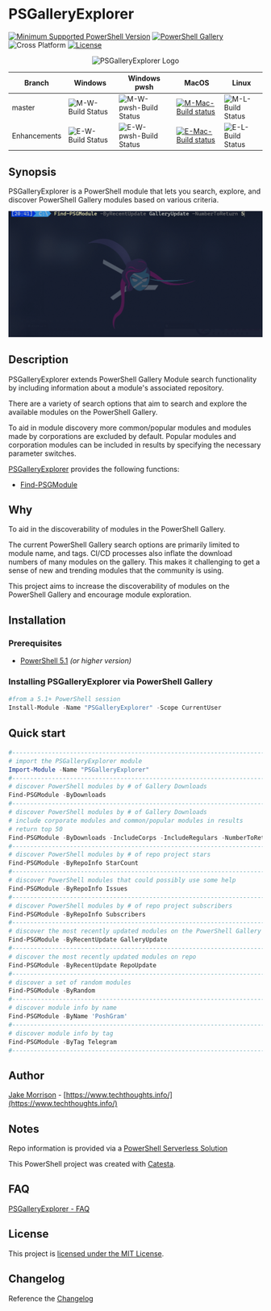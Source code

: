 # PSGalleryExplorer

[![Minimum Supported PowerShell Version](https://img.shields.io/badge/PowerShell-5.1+-blue.svg)](https://github.com/PowerShell/PowerShell) [![PowerShell Gallery][psgallery-img]][psgallery-site] ![Cross Platform](https://img.shields.io/badge/platform-windows%20%7C%20macos%20%7C%20linux-lightgrey) [![License][license-badge]](LICENSE)

[psgallery-img]:   https://img.shields.io/powershellgallery/dt/PSGalleryExplorer?label=Powershell%20Gallery&logo=powershell
[psgallery-site]:  https://www.powershellgallery.com/packages/PSGalleryExplorer
[psgallery-v1]:    https://www.powershellgallery.com/packages/PSGalleryExplorer/0.8.0
[license-badge]:   https://img.shields.io/github/license/techthoughts2/PSGalleryExplorer

<p align="center">
    <img src="/media/PSGalleryExplorer.png" alt="PSGalleryExplorer Logo" >
</p>

Branch | Windows | Windows pwsh | MacOS | Linux
--- | --- | --- | --- | --- |
master | ![M-W-Build Status](https://codebuild.us-west-2.amazonaws.com/badges?uuid=eyJlbmNyeXB0ZWREYXRhIjoiYURpTUhFRkQ0aXZMMWRnTEl3U2x3Q0VaYWtNWHFEVTBuOTNhaXZLV1ZNczNWc0tHUEJkdzhDajR0Q2pERXl0c3huM01DdVliU3YzU3NwT0hnNHM5Rm5VPSIsIml2UGFyYW1ldGVyU3BlYyI6Ikk4Z1hDdENXZ0RZSDdoaXUiLCJtYXRlcmlhbFNldFNlcmlhbCI6MX0%3D&branch=main) | ![M-W-pwsh-Build Status](https://codebuild.us-west-2.amazonaws.com/badges?uuid=eyJlbmNyeXB0ZWREYXRhIjoicGN3NzBiY1dPRlRPSXpsQmF5dEJ6aTVVWWx4a3h6M2R6dTA1dmF2UmxEWUppOWpwR0hMU3lINUdxMElCUlJIc0RWRTZFSzRlNXM2S2RMY3UzdlZaRnFRPSIsIml2UGFyYW1ldGVyU3BlYyI6InZUbVhaMjBlc09KQWVlckMiLCJtYXRlcmlhbFNldFNlcmlhbCI6MX0%3D&branch=main) | [![M-Mac-Build status](https://ci.appveyor.com/api/projects/status/s28ivs5pavul6usq/branch/master?svg=true)](https://ci.appveyor.com/project/techthoughts2/psgalleryexplorer/branch/master) | ![M-L-Build Status](https://codebuild.us-west-2.amazonaws.com/badges?uuid=eyJlbmNyeXB0ZWREYXRhIjoiRDBjRkVOTVhHTmJybmRFZ216QlM1ekNEMjBMR3paN3VNMUlHMW9QNXIwaUxIQU5oUm9pbVZtZndWSEl3Mzh6YVQ3NitCREk2YnRoVjJMYUtBcno4WlRVPSIsIml2UGFyYW1ldGVyU3BlYyI6IjRaWFJ6dXMzOFdFaWVWM0giLCJtYXRlcmlhbFNldFNlcmlhbCI6MX0%3D&branch=main) |
Enhancements | ![E-W-Build Status](https://codebuild.us-west-2.amazonaws.com/badges?uuid=eyJlbmNyeXB0ZWREYXRhIjoidFV4dnZKQmd4cHZMSE0zdFRmQml0NDMvZzh4cGJzMVEwbGFTQVBaMmpya2tRcTJXbXZmV00xeGF0WUpST0lJczFoRTROUitlZXAvWGNpN3ErV0s1VWVnPSIsIml2UGFyYW1ldGVyU3BlYyI6IlA2aUQyYm9OSWswS2Q5ZEciLCJtYXRlcmlhbFNldFNlcmlhbCI6MX0%3D&branch=Enhancements) | ![E-W-pwsh-Build Status](https://codebuild.us-west-2.amazonaws.com/badges?uuid=eyJlbmNyeXB0ZWREYXRhIjoiWlAyKzRLYVFybDdLdjJFcHdkeHNpcTdxZnRFMytJeVVYRWRCTUN6SFZVRENrZW51dHlnOFVydS9CMkp0YnhiQlY4WDV0YmlmdFBUUy96S1ZLT1BVdnVrPSIsIml2UGFyYW1ldGVyU3BlYyI6InRaUDIvS3Vnb2dMbkEyQVciLCJtYXRlcmlhbFNldFNlcmlhbCI6MX0%3D&branch=Enhancements) | [![E-Mac-Build status](https://ci.appveyor.com/api/projects/status/s28ivs5pavul6usq/branch/Enhancements?svg=true)](https://ci.appveyor.com/project/techthoughts2/psgalleryexplorer/branch/Enhancements)| ![E-L-Build Status](https://codebuild.us-west-2.amazonaws.com/badges?uuid=eyJlbmNyeXB0ZWREYXRhIjoiQmRrOU9HOUppVHAxRVNhZlpTT3BNU2phSzRSSVQ3aysyemRDSjJiU3NDZEU1QzRDNlBMM0Jnai9qb2RNektUWktudUp3OWN6UTJQZEFnZlNZRG1GZ3ZZPSIsIml2UGFyYW1ldGVyU3BlYyI6IlVudjNoc3JaMnZQU2ljV1UiLCJtYXRlcmlhbFNldFNlcmlhbCI6MX0%3D&branch=Enhancements) |

## Synopsis

PSGalleryExplorer is a PowerShell module that lets you search, explore, and discover PowerShell Gallery modules based on various criteria.

![PSGalleryExplorer Gif Demo](media/psgalleryexplorer.gif)

## Description

PSGalleryExplorer extends PowerShell Gallery Module search functionality by including information about a module's associated repository.

There are a variety of search options that aim to search and explore the available modules on the PowerShell Gallery.

To aid in module discovery more common/popular modules and modules made by corporations are excluded by default. Popular modules and corporation modules can be included in results by specifying the necessary parameter switches.

[PSGalleryExplorer](docs/PSGalleryExplorer.md) provides the following functions:

* [Find-PSGModule](docs/Find-PSGModule.md)

## Why

To aid in the discoverability of modules in the PowerShell Gallery.

The current PowerShell Gallery search options are primarily limited to module name, and tags. CI/CD processes also inflate the download numbers of many modules on the gallery. This makes it challenging to get a sense of new and trending modules that the community is using.

This project aims to increase the discoverability of modules on the PowerShell Gallery and encourage module exploration.

## Installation

### Prerequisites

* [PowerShell 5.1](https://github.com/PowerShell/PowerShell) *(or higher version)*

### Installing PSGalleryExplorer via PowerShell Gallery

```powershell
#from a 5.1+ PowerShell session
Install-Module -Name "PSGalleryExplorer" -Scope CurrentUser
```

## Quick start

```powershell
#------------------------------------------------------------------------------------------------
# import the PSGalleryExplorer module
Import-Module -Name "PSGalleryExplorer"
#------------------------------------------------------------------------------------------------
# discover PowerShell modules by # of Gallery Downloads
Find-PSGModule -ByDownloads
#------------------------------------------------------------------------------------------------
# discover PowerShell modules by # of Gallery Downloads
# include corporate modules and common/popular modules in results
# return top 50
Find-PSGModule -ByDownloads -IncludeCorps -IncludeRegulars -NumberToReturn 50
#------------------------------------------------------------------------------------------------
# discover PowerShell modules by # of repo project stars
Find-PSGModule -ByRepoInfo StarCount
#------------------------------------------------------------------------------------------------
# discover PowerShell modules that could possibly use some help
Find-PSGModule -ByRepoInfo Issues
#------------------------------------------------------------------------------------------------
# discover PowerShell modules by # of repo project subscribers
Find-PSGModule -ByRepoInfo Subscribers
#------------------------------------------------------------------------------------------------
# discover the most recently updated modules on the PowerShell Gallery
Find-PSGModule -ByRecentUpdate GalleryUpdate
#------------------------------------------------------------------------------------------------
# discover the most recently updated modules on repo
Find-PSGModule -ByRecentUpdate RepoUpdate
#------------------------------------------------------------------------------------------------
# discover a set of random modules
Find-PSGModule -ByRandom
#------------------------------------------------------------------------------------------------
# discover module info by name
Find-PSGModule -ByName 'PoshGram'
#------------------------------------------------------------------------------------------------
# discover module info by tag
Find-PSGModule -ByTag Telegram
#------------------------------------------------------------------------------------------------
```

## Author

[Jake Morrison](https://twitter.com/JakeMorrison) - [https://www.techthoughts.info/](https://www.techthoughts.info/)

## Notes

Repo information is provided via a [PowerShell Serverless Solution](docs/PowerShell_Serverless.md)

This PowerShell project was created with [Catesta](https://github.com/techthoughts2/Catesta).

## FAQ

[PSGalleryExplorer - FAQ](docs/PSGalleryExplorer-FAQ.md)

## License

This project is [licensed under the MIT License](LICENSE).

## Changelog

Reference the [Changelog](.github/CHANGELOG.md)
